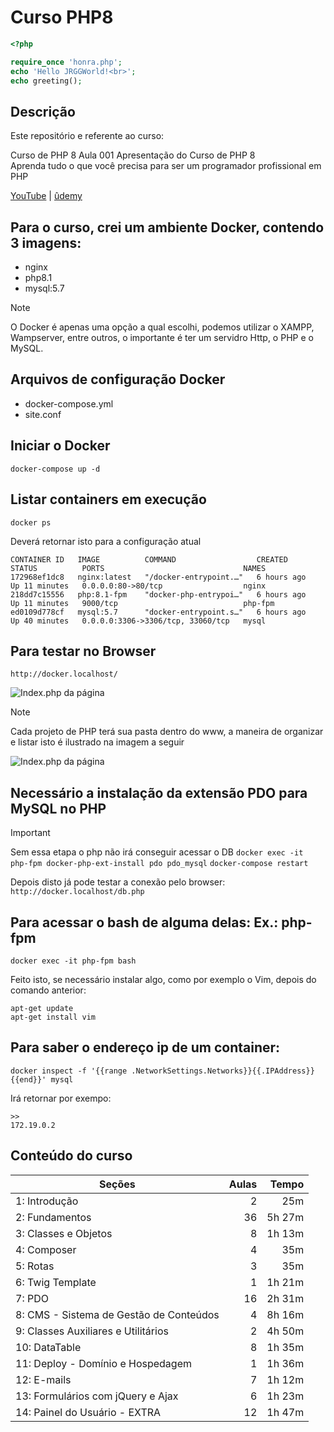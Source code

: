 # Curso PHP8

```php
<?php

require_once 'honra.php';
echo 'Hello JRGGWorld!<br>';
echo greeting();

```

## Descrição
Este repositório e referente ao curso:

Curso de PHP 8 Aula 001 Apresentação do Curso de PHP 8  
Aprenda tudo o que você precisa para ser um programador profissional em PHP

[YouTube](https://www.youtube.com/watch?v=O73xbQvGhHk&list=PL0N5TAOhX5E9eJ9Ix6YUIgEw3lNmaIEE9) | [ûdemy](https://www.udemy.com/course/curso-de-php-8-do-zero/?referralCode=AF873D0C1284D3461014)



## Para o curso, crei um ambiente Docker, contendo 3 imagens:
* nginx
* php8.1
* mysql:5.7

> [!NOTE]
> O Docker é apenas uma opção a qual escolhi, podemos utilizar o XAMPP, Wampserver, entre outros, o importante é ter um servidro Http, o PHP e o MySQL.

## Arquivos de configuração Docker
* docker-compose.yml
* site.conf

## Iniciar o Docker
```docker-compose up -d```

## Listar containers em execução  
```docker ps```

Deverá retornar isto para a configuração atual
```
CONTAINER ID   IMAGE          COMMAND                  CREATED       STATUS          PORTS                               NAMES
172968ef1dc8   nginx:latest   "/docker-entrypoint.…"   6 hours ago   Up 11 minutes   0.0.0.0:80->80/tcp                  nginx
218dd7c15556   php:8.1-fpm    "docker-php-entrypoi…"   6 hours ago   Up 11 minutes   9000/tcp                            php-fpm
ed0109d778cf   mysql:5.7      "docker-entrypoint.s…"   6 hours ago   Up 40 minutes   0.0.0.0:3306->3306/tcp, 33060/tcp   mysql
```

## Para testar no Browser
```http://docker.localhost/```

![Index.php da página](./docs/assets/images/index.jpg)

> [!NOTE]
> Cada projeto de PHP terá sua pasta dentro do www, a maneira de organizar e listar isto é ilustrado na imagem a seguir

![Index.php da página](./docs/assets/images/organizacao.jpg)

## Necessário a instalação da extensão PDO para MySQL no PHP 
> [!IMPORTANT]
> Sem essa etapa o php não irá conseguir acessar o DB
```docker exec -it php-fpm docker-php-ext-install pdo pdo_mysql```
```docker-compose restart```

Depois disto já pode testar a conexão pelo browser:
```http://docker.localhost/db.php```

## Para acessar o bash de alguma delas: Ex.: php-fpm
```docker exec -it php-fpm bash```

Feito isto, se necessário instalar algo, como por exemplo o Vim, depois do comando anterior:
```
apt-get update
apt-get install vim
```

## Para saber o endereço ip de um container:
```docker inspect -f '{{range .NetworkSettings.Networks}}{{.IPAddress}}{{end}}' mysql```

Irá retornar por exempo:
```
>> 
172.19.0.2
```


## Conteúdo do curso
Seções | Aulas | Tempo 
-|-:|-:
1: Introdução	|	2	|	25m 
2: Fundamentos	|	36	|	5h 27m
3: Classes e Objetos	|	8	|	1h 13m
4: Composer	|	4	|	35m
5: Rotas	|	3	|	35m
6: Twig Template	|	1	|	1h 21m
7: PDO	|	16	|	2h 31m
8: CMS - Sistema de Gestão de Conteúdos	|	4	|	8h 16m
9: Classes Auxiliares e Utilitários	|	2	|	4h 50m
10: DataTable	|	8	|	1h 35m
11: Deploy - Domínio e Hospedagem	|	1	|	1h 36m
12: E-mails	|	7	|	1h 12m
13: Formulários com jQuery e Ajax	|	6	|	1h 23m
14: Painel do Usuário - EXTRA	|	12	|	1h 47m

